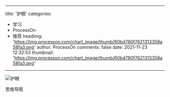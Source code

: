 
---
title: '护眼'
categories: 
 - 学习
 - ProcessOn
 - 推荐
headimg: 'https://img.processon.com/chart_image/thumb/60bd780f7621313358a58fa3.png'
author: ProcessOn
comments: false
date: 2021-11-23 12:32:53
thumbnail: 'https://img.processon.com/chart_image/thumb/60bd780f7621313358a58fa3.png'
---

<div>   
<img class="thumb" alt="护眼" src="https://img.processon.com/chart_image/thumb/60bd780f7621313358a58fa3.png" referrerpolicy="no-referrer">
<p>思维导图</p>  
</div>
            